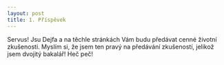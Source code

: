 ```yaml
---
layout: post
title: 1. Příspěvek
---
```

Servus! Jsu Dejfa a na těchle stránkách Vám budu předávat cenné životní zkušenosti.
Myslím si, že jsem ten pravý na předávání zkušeností, jelikož jsem dvojitý bakalář! Heč peč!